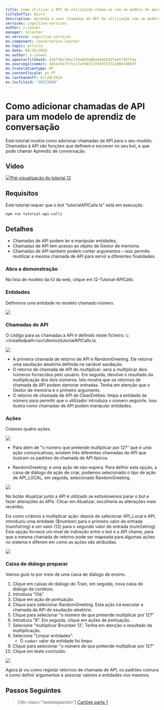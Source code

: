 ```yaml
---
title: Como utilizar a API de utilização chama-se com um modelo de aprendiz de conversação - serviços cognitivos da Microsoft | Documentos da Microsoft
titleSuffix: Azure
description: Aprenda a usar chamadas de API de utilização com um modelo de aprendiz de conversação.
services: cognitive-services
author: v-jaswel
manager: nolachar
ms.service: cognitive-services
ms.component: conversation-learner
ms.topic: article
ms.date: 04/30/2018
ms.author: v-jaswel
ms.openlocfilehash: d16f36a70ac176a895d9ba44d42d3fae5730f7ea
ms.sourcegitcommit: 4e5ac8a7fc5c17af68372f4597573210867d05df
ms.translationtype: MT
ms.contentlocale: pt-PT
ms.lasthandoff: 07/20/2018
ms.locfileid: "39173269"
---
```

# <a name="how-to-add-api-calls-to-a-conversation-learner-model"></a>Como adicionar chamadas de API para um modelo de aprendiz de conversação

Este tutorial mostra como adicionar chamadas de API para o seu modelo. Chamadas à API são funções que definem e escrever no seu bot, e que pode chamar Aprendiz de conversação.

## <a name="video"></a>Vídeo

[![Pré-visualização do tutorial 12](http://aka.ms/cl-tutorial-12-preview)](http://aka.ms/blis-tutorial-12)

## <a name="requirements"></a>Requisitos
Este tutorial requer que o bot "tutorialAPICalls.ts" está em execução.

    npm run tutorial-api-calls

## <a name="details"></a>Detalhes

- Chamadas de API podem ler e manipular entidades.
- Chamadas de API tem acesso ao objeto de Gestor de memória.
- Chamadas de API também podem conter argumentos – isso permite reutilizar a mesma chamada de API para servir a diferentes finalidades.

### <a name="open-the-demo"></a>Abra a demonstração

Na lista de modelo da IU da web, clique em 12-Tutorial-APICalls. 

### <a name="entities"></a>Entidades

Definimos uma entidade no modelo chamado número.

![](../media/tutorial12_entities.PNG)

### <a name="api-calls"></a>Chamadas de API
O código para as chamadas à API é definido neste ficheiro: c:\<installedpath\>\src\demos\tutorialAPICalls.ts.

![](../media/tutorial12_apicalls.PNG)

- A primeira chamada de retorno de API é RandomGreeting. Ele retorna uma saudação aleatória definida na variável saudação.
- O retorno de chamada de API de multiplicar: será a multiplicar dois números fornecidos pelo usuário. Em seguida, devolve o resultado da multiplicação dos dois números. Isto mostra que os retornos de chamada de API podem demorar entradas. Tenha em atenção que o Gestor de memória é o primeiro argumento. 
- O retorno de chamada de API de ClearEntities: limpa a entidade de número para permitir que o utilizador introduza o número seguinte. Isso ilustra como chamadas de API podem manipular entidades.

### <a name="actions"></a>Ações

Criamos quatro ações. 

![](../media/tutorial12_actions.PNG)

- Para além de "o número que pretende multiplicar por 12?" que é uma ação comunicativas, existem três diferentes chamadas de API que ilustram os padrões de chamada de API típicos.

- RandomGreeting: é uma ação de não-espera. Para definir esta opção, a caixa de diálogo de ação de criar, podemos selecionado o tipo de ação de API_LOCAL, em seguida, selecionado RandomGreeting. 

![](../media/tutorial12_setupapicall.PNG)

No botão Atualizar junto a API é utilizado se estivéssemos parar o bot e fazer alterações às APIs. Clicar em Atualizar, escolheria as alterações mais recentes.

Eis como criámos a multiplicar ação: depois de selecionar API_Local e API, introduziu uma entidade ($number) para o primeiro valor de entrada (num1string) e um valor (12) para o segundo valor de entrada (num2string). Esta opção fornece um nível de indireção entre o bot e a API chame, para que a mesma chamada de retorno pode ser mapeada para algumas ações no sistema e diferem em como as ações são atribuídas.

![](../media/tutorial12_actionmultiply.PNG)

### <a name="train-dialog"></a>Caixa de diálogo preparar

Vamos guiá-lo por meio de uma caixa de diálogo de ensino.

1. Clique em caixas de diálogo do Train, em seguida, nova caixa de diálogo de comboio.
1. Introduza "Olá".
2. Clique em ação de pontuação.
3. Clique para selecionar RandomGreeting. Esta ação irá executar a chamada da API de saudação aleatório.
3. Clique para selecionar "o número de que pretende multiplicar por 12?"
4. Introduza "8". Em seguida, clique em ações de pontuação.
4. Selecione "multiplicar $number 12'. Tenha em atenção o resultado da multiplicação.
5. Selecione "Limpar entidades".
    - O `number` valor da entidade foi limpo.
3. Clique para selecionar "o número de que pretende multiplicar por 12?"
4. Clique em teste concluído.

![](../media/tutorial12_dialog.PNG)

Agora já viu como registar retornos de chamada de API, os padrões comuns e como definir argumentos e associar valores e entidades nos mesmos.

## <a name="next-steps"></a>Passos Seguintes

> [!div class="nextstepaction"]
> [Cartões parte 1](./13-cards-1.md)
